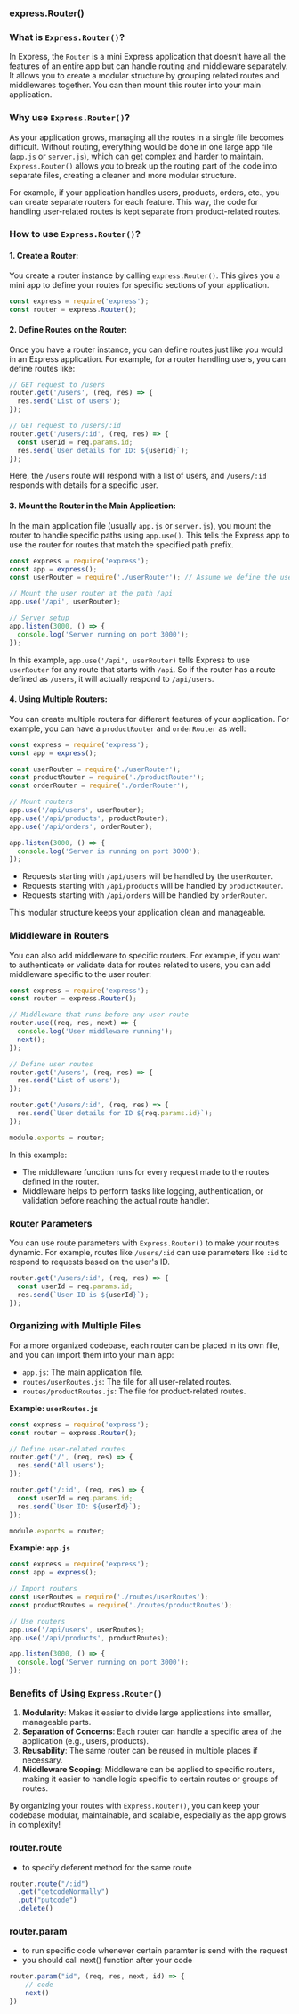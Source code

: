 ### express.Router()

### What is `Express.Router()`?

In Express, the `Router` is a mini Express application that doesn’t have all the features of an entire app but can handle routing and middleware separately. It allows you to create a modular structure by grouping related routes and middlewares together. You can then mount this router into your main application.

### Why use `Express.Router()`?

As your application grows, managing all the routes in a single file becomes difficult. Without routing, everything would be done in one large app file (`app.js` or `server.js`), which can get complex and harder to maintain. `Express.Router()` allows you to break up the routing part of the code into separate files, creating a cleaner and more modular structure.

For example, if your application handles users, products, orders, etc., you can create separate routers for each feature. This way, the code for handling user-related routes is kept separate from product-related routes.

### How to use `Express.Router()`?

#### 1. **Create a Router:**

You create a router instance by calling `express.Router()`. This gives you a mini app to define your routes for specific sections of your application.

```javascript
const express = require('express');
const router = express.Router();
```

#### 2. **Define Routes on the Router:**

Once you have a router instance, you can define routes just like you would in an Express application. For example, for a router handling users, you can define routes like:

```javascript
// GET request to /users
router.get('/users', (req, res) => {
  res.send('List of users');
});

// GET request to /users/:id
router.get('/users/:id', (req, res) => {
  const userId = req.params.id;
  res.send(`User details for ID: ${userId}`);
});
```

Here, the `/users` route will respond with a list of users, and `/users/:id` responds with details for a specific user.

#### 3. **Mount the Router in the Main Application:**

In the main application file (usually `app.js` or `server.js`), you mount the router to handle specific paths using `app.use()`. This tells the Express app to use the router for routes that match the specified path prefix.

```javascript
const express = require('express');
const app = express();
const userRouter = require('./userRouter'); // Assume we define the user router in a separate file

// Mount the user router at the path /api
app.use('/api', userRouter);

// Server setup
app.listen(3000, () => {
  console.log('Server running on port 3000');
});
```

In this example, `app.use('/api', userRouter)` tells Express to use `userRouter` for any route that starts with `/api`. So if the router has a route defined as `/users`, it will actually respond to `/api/users`.

#### 4. **Using Multiple Routers:**

You can create multiple routers for different features of your application. For example, you can have a `productRouter` and `orderRouter` as well:

```javascript
const express = require('express');
const app = express();

const userRouter = require('./userRouter');
const productRouter = require('./productRouter');
const orderRouter = require('./orderRouter');

// Mount routers
app.use('/api/users', userRouter);
app.use('/api/products', productRouter);
app.use('/api/orders', orderRouter);

app.listen(3000, () => {
  console.log('Server is running on port 3000');
});
```

- Requests starting with `/api/users` will be handled by the `userRouter`.
- Requests starting with `/api/products` will be handled by `productRouter`.
- Requests starting with `/api/orders` will be handled by `orderRouter`.

This modular structure keeps your application clean and manageable.

### Middleware in Routers

You can also add middleware to specific routers. For example, if you want to authenticate or validate data for routes related to users, you can add middleware specific to the user router:

```javascript
const express = require('express');
const router = express.Router();

// Middleware that runs before any user route
router.use((req, res, next) => {
  console.log('User middleware running');
  next();
});

// Define user routes
router.get('/users', (req, res) => {
  res.send('List of users');
});

router.get('/users/:id', (req, res) => {
  res.send(`User details for ID ${req.params.id}`);
});

module.exports = router;
```

In this example:
- The middleware function runs for every request made to the routes defined in the router.
- Middleware helps to perform tasks like logging, authentication, or validation before reaching the actual route handler.

### Router Parameters

You can use route parameters with `Express.Router()` to make your routes dynamic. For example, routes like `/users/:id` can use parameters like `:id` to respond to requests based on the user's ID.

```javascript
router.get('/users/:id', (req, res) => {
  const userId = req.params.id;
  res.send(`User ID is ${userId}`);
});
```

### Organizing with Multiple Files

For a more organized codebase, each router can be placed in its own file, and you can import them into your main app:

- `app.js`: The main application file.
- `routes/userRoutes.js`: The file for all user-related routes.
- `routes/productRoutes.js`: The file for product-related routes.

**Example: `userRoutes.js`**

```javascript
const express = require('express');
const router = express.Router();

// Define user-related routes
router.get('/', (req, res) => {
  res.send('All users');
});

router.get('/:id', (req, res) => {
  const userId = req.params.id;
  res.send(`User ID: ${userId}`);
});

module.exports = router;
```

**Example: `app.js`**

```javascript
const express = require('express');
const app = express();

// Import routers
const userRoutes = require('./routes/userRoutes');
const productRoutes = require('./routes/productRoutes');

// Use routers
app.use('/api/users', userRoutes);
app.use('/api/products', productRoutes);

app.listen(3000, () => {
  console.log('Server running on port 3000');
});
```

### Benefits of Using `Express.Router()`
1. **Modularity**: Makes it easier to divide large applications into smaller, manageable parts.
2. **Separation of Concerns**: Each router can handle a specific area of the application (e.g., users, products).
3. **Reusability**: The same router can be reused in multiple places if necessary.
4. **Middleware Scoping**: Middleware can be applied to specific routers, making it easier to handle logic specific to certain routes or groups of routes.

By organizing your routes with `Express.Router()`, you can keep your codebase modular, maintainable, and scalable, especially as the app grows in complexity!

### router.route
- to specify deferent method for the same route
```js
router.route("/:id")
  .get("getcodeNormally")
  .put("putcode")
  .delete()
```
### router.param
- to run specific code whenever certain paramter is send with the request
- you should call next() function after your code
```js
router.param("id", (req, res, next, id) => {
    // code
    next()
})
```
